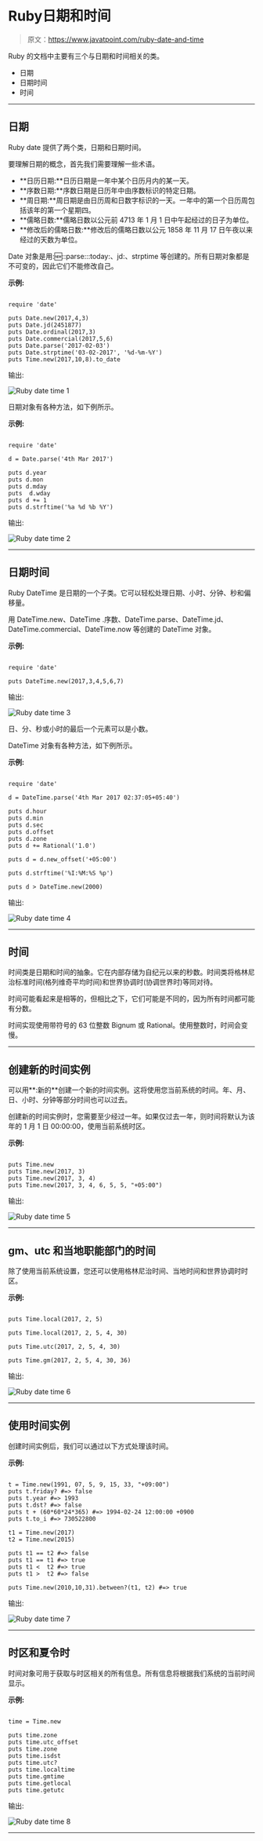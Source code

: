# Ruby日期和时间

> 原文：<https://www.javatpoint.com/ruby-date-and-time>

Ruby 的文档中主要有三个与日期和时间相关的类。

*   日期
*   日期时间
*   时间

* * *

## 日期

Ruby date 提供了两个类，日期和日期时间。

要理解日期的概念，首先我们需要理解一些术语。

*   **日历日期:**日历日期是一年中某个日历月内的某一天。
*   **序数日期:**序数日期是日历年中由序数标识的特定日期。
*   **周日期:**周日期是由日历周和日数字标识的一天。一年中的第一个日历周包括该年的第一个星期四。
*   **儒略日数:**儒略日数以公元前 4713 年 1 月 1 日中午起经过的日子为单位。
*   **修改后的儒略日数:**修改后的儒略日数以公元 1858 年 11 月 17 日午夜以来经过的天数为单位。

Date 对象是用::new:::parse:::today:、jd:、strptime 等创建的。所有日期对象都是不可变的，因此它们不能修改自己。

**示例:**

```

require 'date' 

puts Date.new(2017,4,3)          
puts Date.jd(2451877)             
puts Date.ordinal(2017,3)       
puts Date.commercial(2017,5,6)   
puts Date.parse('2017-02-03')  
puts Date.strptime('03-02-2017', '%d-%m-%Y')                         
puts Time.new(2017,10,8).to_date   

```

输出:

![Ruby date time 1](img/3f1974a826c6902277f9c32991d2fcfa.png)

日期对象有各种方法，如下例所示。

**示例:**

```

require 'date' 

d = Date.parse('4th Mar 2017') 

puts d.year                      
puts d.mon                       
puts d.mday                      
puts  d.wday                      
puts d += 1                      
puts d.strftime('%a %d %b %Y')  

```

输出:

![Ruby date time 2](img/0e75a409c410458317e6d9cb67b82aef.png)

* * *

## 日期时间

Ruby DateTime 是日期的一个子类。它可以轻松处理日期、小时、分钟、秒和偏移量。

用 DateTime.new、DateTime .序数、DateTime.parse、DateTime.jd、DateTime.commercial、DateTime.now 等创建的 DateTime 对象。

**示例:**

```

require 'date' 

puts DateTime.new(2017,3,4,5,6,7) 

```

输出:

![Ruby date time 3](img/79f0211d1b92df1244ec415eced1106c.png)

日、分、秒或小时的最后一个元素可以是小数。

DateTime 对象有各种方法，如下例所示。

**示例:**

```

require 'date' 

d = DateTime.parse('4th Mar 2017 02:37:05+05:40') 

puts d.hour               
puts d.min               
puts d.sec                
puts d.offset             
puts d.zone               
puts d += Rational('1.0') 

puts d = d.new_offset('+05:00') 

puts d.strftime('%I:%M:%S %p') 

puts d > DateTime.new(2000) 

```

输出:

![Ruby date time 4](img/1619e41238b388fff49f1947141980a2.png)

* * *

## 时间

时间类是日期和时间的抽象。它在内部存储为自纪元以来的秒数。时间类将格林尼治标准时间(格列维奇平均时间)和世界协调时(协调世界时)等同对待。

时间可能看起来是相等的，但相比之下，它们可能是不同的，因为所有时间都可能有分数。

时间实现使用带符号的 63 位整数 Bignum 或 Rational。使用整数时，时间会变慢。

* * *

## 创建新的时间实例

可以用**:新的**创建一个新的时间实例。这将使用您当前系统的时间。年、月、日、小时、分钟等部分时间也可以过去。

创建新的时间实例时，您需要至少经过一年。如果仅过去一年，则时间将默认为该年的 1 月 1 日 00:00:00，使用当前系统时区。

**示例:**

```

puts Time.new        
puts Time.new(2017, 3)     
puts Time.new(2017, 3, 4) 
puts Time.new(2017, 3, 4, 6, 5, 5, "+05:00") 

```

输出:

![Ruby date time 5](img/314dd269a7bce292a1eec0300d06db25.png)

* * *

## gm、utc 和当地职能部门的时间

除了使用当前系统设置，您还可以使用格林尼治时间、当地时间和世界协调时时区。

**示例:**

```

puts Time.local(2017, 2, 5)  

puts Time.local(2017, 2, 5, 4, 30)   

puts Time.utc(2017, 2, 5, 4, 30)  

puts Time.gm(2017, 2, 5, 4, 30, 36)  

```

输出:

![Ruby date time 6](img/34b6f1258c23babd2fdc40f5d65f4a35.png)

* * *

## 使用时间实例

创建时间实例后，我们可以通过以下方式处理该时间。

**示例:**

```

t = Time.new(1991, 07, 5, 9, 15, 33, "+09:00") 
puts t.friday? #=> false 
puts t.year #=> 1993 
puts t.dst? #=> false 
puts t + (60*60*24*365) #=> 1994-02-24 12:00:00 +0900 
puts t.to_i #=> 730522800 

t1 = Time.new(2017) 
t2 = Time.new(2015) 

puts t1 == t2 #=> false 
puts t1 == t1 #=> true 
puts t1 <  t2 #=> true 
puts t1 >  t2 #=> false 

puts Time.new(2010,10,31).between?(t1, t2) #=> true

```

输出:

![Ruby date time 7](img/7075d1d711506a5277cc505bad14d345.png)

* * *

## 时区和夏令时

时间对象可用于获取与时区相关的所有信息。所有信息将根据我们系统的当前时间显示。

**示例:**

```

time = Time.new 

puts time.zone       
puts time.utc_offset 
puts time.zone      
puts time.isdst     
puts time.utc?    
puts time.localtime  
puts time.gmtime    
puts time.getlocal  
puts time.getutc 

```

输出:

![Ruby date time 8](img/7992a4613bb3d126dd4f00cef7817959.png)

* * *
